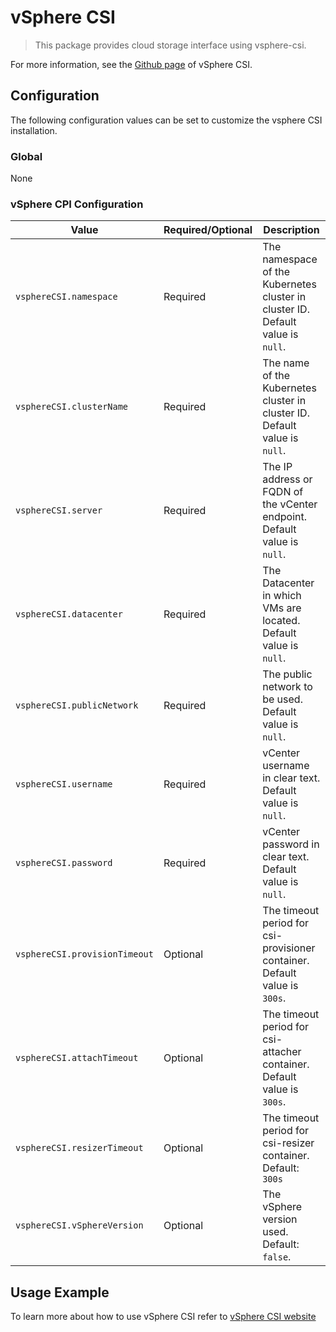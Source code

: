 # vSphere CSI

> This package provides cloud storage interface using vsphere-csi.

For more information, see the [Github page](https://github.com/kubernetes-sigs/vsphere-csi-driver) of vSphere CSI.

## Configuration

The following configuration values can be set to customize the vsphere CSI installation.

### Global
None

### vSphere CPI Configuration

| Value | Required/Optional | Description |
|-------|-------------------|-------------|
| `vsphereCSI.namespace` | Required | The namespace of the Kubernetes cluster in cluster ID. Default value is `null`. |
| `vsphereCSI.clusterName` | Required | The name of the Kubernetes cluster in cluster ID. Default value is `null`. |
| `vsphereCSI.server` | Required | The IP address or FQDN of the vCenter endpoint. Default value is `null`. |
| `vsphereCSI.datacenter` | Required | The Datacenter in which VMs are located. Default value is `null`. |
| `vsphereCSI.publicNetwork` | Required | The public network to be used. Default value is `null`. |
| `vsphereCSI.username` | Required | vCenter username in clear text. Default value is `null`. |
| `vsphereCSI.password` | Required | vCenter password in clear text. Default value is `null`. |
| `vsphereCSI.provisionTimeout` | Optional | The timeout period for csi-provisioner container. Default value is `300s`. |
| `vsphereCSI.attachTimeout` | Optional | The timeout period for csi-attacher container. Default value is `300s`. |
| `vsphereCSI.resizerTimeout` | Optional | The timeout period for csi-resizer container. Default: `300s` |
| `vsphereCSI.vSphereVersion` | Optional | The vSphere version used. Default: `false`. |

## Usage Example

To learn more about how to use vSphere CSI refer to [vSphere CSI website](https://github.com/kubernetes-sigs/vsphere-csi-driver)

